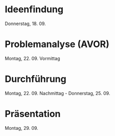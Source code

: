 # Ideenfindung
Donnerstag, 18. 09.

# Problemanalyse (AVOR)
Montag, 22. 09. Vormittag

# Durchführung
Montag, 22. 09. Nachmittag - Donnerstag, 25. 09.

# Präsentation
Montag, 29. 09.
